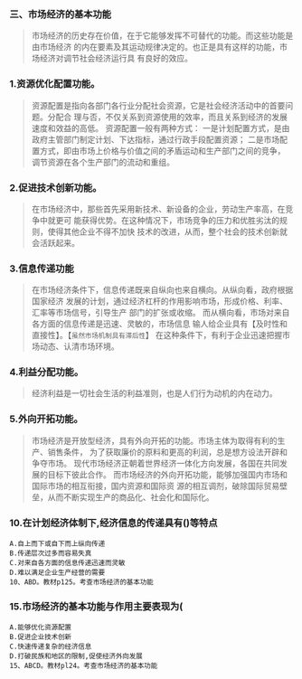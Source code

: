 ### 三、市场经济的基本功能
>   市场经济的历史存在价值，在于它能够发挥不可替代的功能。而这些功能是由市场经济
的内在要素及其运动规律决定的。也正是具有这样的功能，市场经济对调节社会经济运行具
有良好的效应。

### 1.资源优化配置功能。
>   资源配置是指向各部门各行业分配社会资源，它是社会经济活动中的首要问题。分配合
    理与否，不仅关系到资源使用的效率，而且关系到经济的发展速度和效益的高低。
    资源配置一般有两种方式：
        一是计划配置方式，是由政府主管部门制定计划、下达指标，通过行政手段配置资源；
        二是市场配置方式，即由市场上价格与价值之间的矛盾运动和生产部门之间的竞争，
            调节资源在各个生产部门的流动和重组。
            
### 2.促进技术创新功能。
>   在市场经济中，那些首先采用新技术、新设备的企业，劳动生产率高，在竞争中就更可
    能获得优势。在这种情况下，市场竞争的压力和优胜劣汰的规则，使得其他企业不得不加快
    技术的改进，从而，整个社会的技术创新就会活跃起来。
    
### 3.信息传递功能
>   在市场经济条件下，信息传递既来自纵向也来自横向。从纵向看，政府根据国家经济
    发展的计划，通过经济杠杆的作用影响市场，形成价格、利率、汇率等市场信号，引导生产
    部门的扩张或收缩。
    而从横向看，市场对来自各方面的信息传递是迅速、灵敏的，市场信息
    输人给企业具有【及时性和直接性】。【`虽然市场机制具有滞后性`】
    在这种条件下，有利于企业迅速把握市场动态、认清市场环境。
    
### 4.利益分配功能。
>   经济利益是一切社会生活的利益准则，也是人们行为动机的内在动力。
    
### 5.外向开拓功能。
>   市场经济是开放型经济，具有外向开拓的功能。市场主体为取得有利的生产、销售条件，
    为了获取廉价的原料和更高的利润，总是想方设法开辟和争夺市场。
    现代市场经济正朝着世界经济一体化方向发展，各国在共同发展的目标下彼此合作。
    而市场经济的外向开拓功能，能够加强国内市场和国际市场的相互衔接，国内资源和国际资
    源的相互调剂，破除国际贸易壁垒，从而不断实现生产的商品化、社会化和国际化。

    
### 10.在计划经济体制下,经济信息的传递具有()等特点
    A.自上而下或自下而上纵向传递
    B.传递层次过多而容易失真
    C.对来自各方面的信息传递迅速而灵敏
    D.难以满足企业生产经营的需要
    10、ABD。教材p125。考查市场经济的基本功能
    

### 15.市场经济的基本功能与作用主要表现为(
    A.能够优化资源配置
    B.促进企业技术创新
    C.快速传递复杂的经济信息
    D.打破民族和地区的限制,促使经济外向发展
    15、ABCD。教材pl24。考查市场经济的基本功能    
